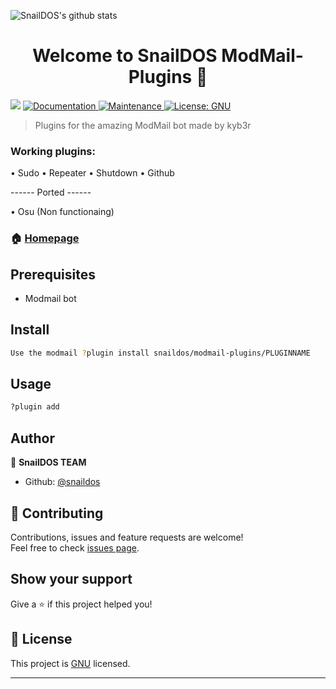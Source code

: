 ![SnailDOS's github stats](https://github-readme-stats.vercel.app/api?username=SnailDOS&count_private=true&show_icons=true&theme=dracula)
<p>
 <h1 align="center">Welcome to SnailDOS ModMail-Plugins 👋</h1>
<p>
  <img src="https://img.shields.io/badge/version-0.4.1-blue.svg?cacheSeconds=2592000" />
  <a href="https://github.com/snaildos/modmail-plugins">
    <img alt="Documentation" src="https://img.shields.io/badge/documentation-yes-brightgreen.svg" target="_blank" />
  </a>
  <a href="https://github.com/kefranabg/readme-md-generator/graphs/commit-activity">
    <img alt="Maintenance" src="https://img.shields.io/badge/Maintained%3F-yes-green.svg" target="_blank" />
  </a>
  <a href="https://github.com/kefranabg/readme-md-generator/blob/master/LICENSE">
    <img alt="License: GNU" src="https://img.shields.io/badge/License-GNU-yellow.svg" target="_blank" />
  </a>
</p>

> Plugins for the amazing ModMail bot made by kyb3r


### Working plugins:

• Sudo
• Repeater
• Shutdown
• Github


------ Ported ------

• Osu (Non functionaing)


### 🏠 [Homepage](https://github.com/snaildos/modmail-plugins#readme)

## Prerequisites

- Modmail bot

## Install

```sh
Use the modmail ?plugin install snaildos/modmail-plugins/PLUGINNAME
```

## Usage

```sh
?plugin add
```



## Author

👤 **SnailDOS TEAM**

* Github: [@snaildos](https://github.com/snaildos)

## 🤝 Contributing

Contributions, issues and feature requests are welcome!<br />Feel free to check [issues page](https://github.com/snaildos/modmail-plugins/issues).

## Show your support

Give a ⭐️ if this project helped you!

## 📝 License

This project is [GNU](https://github.com/kefranabg/readme-md-generator/blob/master/LICENSE) licensed.

***
